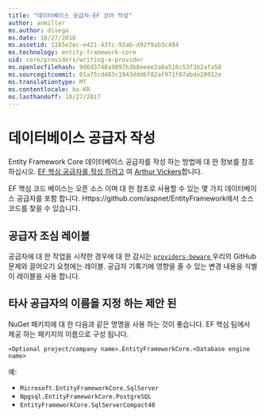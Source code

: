 ```yaml
---
title: "데이터베이스 공급자-EF 코어 작성"
author: anmiller
ms.author: divega
ms.date: 10/27/2016
ms.assetid: 1165e2ec-e421-43fc-92ab-d92f9ab3c494
ms.technology: entity-framework-core
uid: core/providers/writing-a-provider
ms.openlocfilehash: 9d6d3748a9097b3b8eeee2a8a516c53f3b2afa58
ms.sourcegitcommit: 01a75cd483c1943ddd6f82af971f07abde20912e
ms.translationtype: MT
ms.contentlocale: ko-KR
ms.lasthandoff: 10/27/2017
---
```

# <a name="writing-a-database-provider"></a>데이터베이스 공급자 작성

Entity Framework Core 데이터베이스 공급자를 작성 하는 방법에 대 한 정보를 참조 하십시오. [EF 핵심 공급자를 작성 하려고](https://blog.oneunicorn.com/2016/11/11/so-you-want-to-write-an-ef-core-provider/) 여 [Arthur Vickers](https://github.com/ajcvickers)합니다.

EF 핵심 코드 베이스는 오픈 소스 이며 대 한 참조로 사용할 수 있는 몇 가지 데이터베이스 공급자를 포함 합니다. Https://github.com/aspnet/EntityFramework에서 소스 코드를 찾을 수 있습니다.

## <a name="the-providers-beware-label"></a>공급자 조심 레이블

공급자에 대 한 작업을 시작한 경우에 대 한 감시는 [ `providers-beware` ](https://github.com/aspnet/EntityFramework/labels/providers-beware) 우리의 GitHub 문제와 끌어오기 요청에는 레이블. 공급자 기록기에 영향을 줄 수 있는 변경 내용을 식별이 레이블을 사용 합니다.

## <a name="suggested-naming-of-third-party-providers"></a>타사 공급자의 이름을 지정 하는 제안 된

NuGet 패키지에 대 한 다음과 같은 명명을 사용 하는 것이 좋습니다. EF 핵심 팀에서 제공 하는 패키지의 이름으로 구성 됩니다.

`<Optional project/company name>.EntityFrameworkCore.<Database engine name>`

예:
* `Microsoft.EntityFrameworkCore.SqlServer`
* `Npgsql.EntityFrameworkCore.PostgreSQL`
* `EntityFrameworkCore.SqlServerCompact40`
